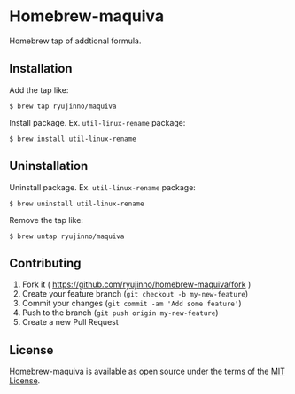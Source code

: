 # Homebrew-maquiva

Homebrew tap of addtional formula.

## Installation

Add the tap like:

```
$ brew tap ryujinno/maquiva
```

Install package. Ex. `util-linux-rename` package:

```
$ brew install util-linux-rename
```

## Uninstallation

Uninstall package. Ex. `util-linux-rename` package:

```
$ brew uninstall util-linux-rename
```

Remove the tap like:

```
$ brew untap ryujinno/maquiva
```

## Contributing

1. Fork it ( https://github.com/ryujinno/homebrew-maquiva/fork )
2. Create your feature branch (`git checkout -b my-new-feature`)
3. Commit your changes (`git commit -am 'Add some feature'`)
4. Push to the branch (`git push origin my-new-feature`)
5. Create a new Pull Request

## License

Homebrew-maquiva is available as open source under the terms of the [MIT License](http://opensource.org/licenses/MIT).
